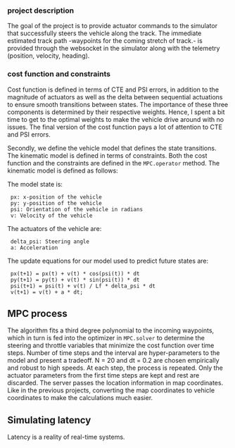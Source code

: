 

### project description
The goal of the project is to provide actuator commands to the simulator that successfully steers the vehicle along the track. The immediate estimated track path -waypoints for the coming stretch of track.- is provided through the websocket in the simulator along with the telemetry (position, velocity, heading).

### cost function and constraints
Cost function is defined in terms of CTE and PSI errors, in addition to the magnitude of actuators as well as the delta between sequential actuations to ensure smooth transitions between states. The importance of these three components is determined by their respective weights. Hence, I spent a bit time to get to the optimal weights to make the vehicle drive around with no issues. The final version of the cost function pays a lot of attention to CTE and PSI errors.

Secondly, we define the vehicle model that defines the state transitions. The kinematic model is defined in terms of constraints. Both the cost function and the constraints are defined in the `MPC.operator` method. The kinematic model is defined as follows:

The model state is:
```
 px: x-position of the vehicle
 py: y-position of the vehicle
 psi: Orientation of the vehicle in radians
 v: Velocity of the vehicle
```
The actuators of the vehicle are:
```
 delta_psi: Steering angle
 a: Acceleration
```
The update equations for our model used to predict future states are:
```
 px(t+1) = px(t) + v(t) * cos(psi(t)) * dt
 py(t+1) = py(t) + v(t) * sin(psi(t)) * dt
 psi(t+1) = psi(t) + v(t) / Lf * delta_psi * dt
 v(t+1) = v(t) + a * dt;
```


## MPC process
The algorithm fits a third degree polynomial to the incoming waypoints, which in turn is fed into the optimizer in `MPC.solver` to determine the steering and throttle variables that minimize the cost function over time steps. Number of time steps and the interval are hyper-parameters to the model and present a tradeoff. N = 20 and dt = 0.2 are chosen empirically and robust to high speeds. At each step, the process is repeated. Only the actuator parameters from the first time steps are kept and rest are discarded. The server passes the location information in map coordinates. Like in the previous projects, converting the map coordinates to vehicle coordinates to make the calculations much easier.

## Simulating latency
Latency is a reality of real-time systems. 
